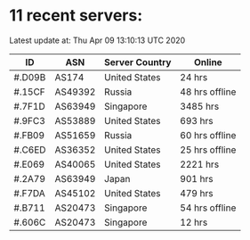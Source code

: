 # 11 recent servers:

Latest update at: Thu Apr 09 13:10:13 UTC 2020

| ID | ASN | Server Country | Online |
| -- | --- | -------------- | ------ |
| #.D09B | AS174 | United States | 24 hrs |
| #.15CF | AS49392 | Russia | 48 hrs offline |
| #.7F1D | AS63949 | Singapore | 3485 hrs |
| #.9FC3 | AS53889 | United States | 693 hrs |
| #.FB09 | AS51659 | Russia | 60 hrs offline |
| #.C6ED | AS36352 | United States | 25 hrs offline |
| #.E069 | AS40065 | United States | 2221 hrs |
| #.2A79 | AS63949 | Japan | 901 hrs |
| #.F7DA | AS45102 | United States | 479 hrs |
| #.B711 | AS20473 | Singapore | 54 hrs offline |
| #.606C | AS20473 | Singapore | 12 hrs |

